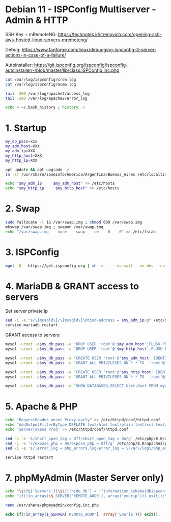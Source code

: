 # Debian 11 - ISPConfig Multiserver - Admin & HTTP

SSH Key + mRemoteNG: https://technotes.khitrenovich.com/opening-ssh-aws-hosted-linux-servers-mremoteng/

Debug: https://www.faqforge.com/linux/debugging-ispconfig-3-server-actions-in-case-of-a-failure/

Autoinstaller: https://git.ispconfig.org/ispconfig/ispconfig-autoinstaller/-/blob/master/lib/class.ISPConfig.inc.php
```sh
cat /var/log/ispconfig/cron.log
cat /var/log/ispconfig/acme.log

tail -200 /var/log/apache2/access_log
tail -200 /var/log/apache2/error_log

echo > ~/.bash_history ; history -c
```

# 1. Startup
```sh
my_db_pass=xxx
my_adm_host=XXX
my_adm_ip=XXX
my_http_host=XXX
my_http_ip=XXX
```

```sh
apt update && apt upgrade -y
ln -sf /usr/share/zoneinfo/America/Argentina/Buenos_Aires /etc/localtime

echo "$my_adm_ip     $my_adm_host" >> /etc/hosts
echo "$my_http_ip     $my_http_host" >> /etc/hosts
```

# 2. Swap
```sh
sudo fallocate -l 1G /var/swap.img ; chmod 600 /var/swap.img
mkswap /var/swap.img ; swapon /var/swap.img
echo "/var/swap.img    none    swap    sw    0    0" >> /etc/fstab
```

# 3. ISPConfig
```sh
wget -O - https://get.ispconfig.org | sh -s -- --no-mail --no-dns --no-roundcube --ssh-permit-root=without-password --use-php=8.0,8.1,8.2
```

# 4. MariaDB & GRANT access to servers
Set server private ip
```sh
sed -i -e "s/\[mysqld\]/\[mysqld\]\nbind-address = $my_adm_ip/g" /etc/mysql/mariadb.conf.d/50-server.cnf
service mariadb restart
```
GRANT access to servers:
```sh
mysql -uroot -p$my_db_pass -e "DROP USER 'root'@'$my_adm_host';FLUSH PRIVILEGES"
mysql -uroot -p$my_db_pass -e "DROP USER 'root'@'$my_http_host';FLUSH PRIVILEGES"

mysql -uroot -p$my_db_pass -e "CREATE USER 'root'@'$my_adm_host' IDENTIFIED BY '$my_db_pass'"
mysql -uroot -p$my_db_pass -e "GRANT ALL PRIVILEGES ON *.* TO  'root'@'$my_adm_host' IDENTIFIED BY '$my_db_pass' WITH GRANT OPTION MAX_QUERIES_PER_HOUR 0 MAX_CONNECTIONS_PER_HOUR 0 MAX_UPDATES_PER_HOUR 0 MAX_USER_CONNECTIONS 0"

mysql -uroot -p$my_db_pass -e "CREATE USER 'root'@'$my_http_host' IDENTIFIED BY '$my_db_pass'"
mysql -uroot -p$my_db_pass -e "GRANT ALL PRIVILEGES ON *.* TO  'root'@'$my_http_host' IDENTIFIED BY '$my_db_pass' WITH GRANT OPTION MAX_QUERIES_PER_HOUR 0 MAX_CONNECTIONS_PER_HOUR 0 MAX_UPDATES_PER_HOUR 0 MAX_USER_CONNECTIONS 0"

mysql -uroot -p$my_db_pass -e "SHOW DATABASES;SELECT User,Host FROM mysql.user"
```

# 5. Apache & PHP
```sh
echo "RequestHeader unset Proxy early" >> /etc/httpd/conf/httpd.conf 
echo "AddOutputFilterByType DEFLATE text/html text/plain text/xml text/css text/javascript application/javascript" >> /etc/httpd/conf/httpd.conf
echo 'ServerTokens Prod' >> /etc/httpd/conf/httpd.conf

sed -i -e 's/short_open_tag = Off/short_open_tag = On/g' /etc/php/8.0/apache2/php.ini
sed -i -e 's/expose_php = On/expose_php = Off/g' /etc/php/8.0/apache2/php.ini
sed -i -e 's/;error_log = php_errors.log/error_log = \/var\/log\/php_errors.log/g' /etc/php/8.0/apache2/php.ini

service httpd restart

```

# 7. phpMyAdmin (Master Server only)
```sh
echo "\$cfg['Servers'][\$i]['hide_db'] = '^information_schema|dbispconfig|performance_schema|mysql\$';" >> /usr/share/phpmyadmin/config.inc.php
echo "if(!in_array(\$_SERVER['REMOTE_ADDR'], array('yourip'))) exit();" >> /usr/share/phpmyadmin/config.inc.php
```
```sh
nano /usr/share/phpmyadmin/config.inc.php
```
```php
echo if(!in_array($_SERVER['REMOTE_ADDR'], array('yourip'))) exit();
```
